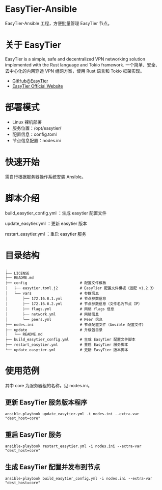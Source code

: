 # EasyTier-Ansible
EasyTier-Ansible 工程，方便批量管理 EasyTier 节点。

# 关于 EasyTier

EasyTier is a simple, safe and decentralized VPN networking solution implemented with the Rust language and Tokio framework.
一个简单、安全、去中心化的内网穿透 VPN 组网方案，使用 Rust 语言和 Tokio 框架实现。


- [GitHub@EasyTier](https://github.com/EasyTier/EasyTier)
- [EasyTier Official Website](https://www.easytier.top/)

# 部署模式

- Linux 裸机部署
- 服务位置：/opt/easytier/
- 配置信息：config.toml
- 节点信息配置：nodes.ini

# 快速开始

需自行根据服务器操作系统安装 Ansible。

# 脚本介绍

build_easytier_config.yml ：生成 easytier 配置文件

update_easytier.yml       ：更新 easytier 版本

restart_easytier.yml      ：重启 easytier 服务

# 目录结构

```
.
├── LICENSE
├── README.md
├── config                        # 配置文件模板
│   ├── easytier.toml.j2          # EasyTier 配置文件模板（适配 v1.2.3）
│   └── vars                      # 参数信息
│       ├── 172.16.0.1.yml        # 节点参数信息
│       ├── 172.16.0.2.yml        # 节点参数信息（文件名为节点 IP）
│       ├── flags.yml             # 网络 flags 信息
│       ├── network.yml           # 网络信息
│       └── peers.yml             # Peer 信息
├── nodes.ini                     # 节点配置文件（Ansible 配置文件）
├── update                        # 升级包目录
│   └── README.md
├── build_easytier_config.yml     # 生成 EasyTier 配置文件脚本
├── restart_easytier.yml          # 重启 EasyTier 服务脚本
└── update_easytier.yml           # 更新 EasyTier 版本脚本
```


# 使用范例

其中 core 为服务器组的名称，见 nodes.ini。

## 更新 EasyTier 服务版本程序
```
ansible-playbook update_easytier.yml -i nodes.ini --extra-var "dest_host=core"

```
## 重启 EasyTier 服务
```
ansible-playbook restart_easytier.yml -i nodes.ini --extra-var "dest_host=core"
```

## 生成 EasyTier 配置并发布到节点
```
ansible-playbook build_easytier_config.yml -i nodes.ini --extra-var "dest_host=core"
```
